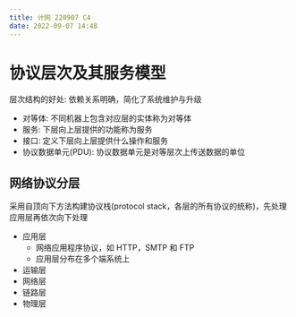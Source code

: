 ```yaml
---
title: 计网 220907 C4
date: 2022-09-07 14:48
---
```

# 协议层次及其服务模型
层次结构的好处: 依赖关系明确，简化了系统维护与升级
- 对等体: 不同机器上包含对应层的实体称为对等体
- 服务: 下层向上层提供的功能称为服务
- 接口: 定义下层向上层提供什么操作和服务
- 协议数据单元(PDU): 协议数据单元是对等层次上传送数据的单位
## 网络协议分层

采用自顶向下方法构建协议栈(protocol stack，各层的所有协议的统称)，先处理应用层再依次向下处理
- 应用层
    - 网络应用程序协议，如 HTTP，SMTP 和 FTP
    - 应用层分布在多个端系统上
- 运输层
- 网络层
- 链路层
- 物理层